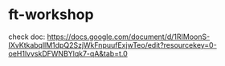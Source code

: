 # ft-workshop

check doc: https://docs.google.com/document/d/1RIMoonS-IXvKtkabqllM1dpQ2SzjWkFnpuufExjwTeo/edit?resourcekey=0-oeH1lvvskDFWNBYlqk7-qA&tab=t.0


